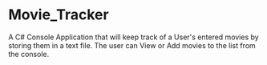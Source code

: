 # Movie_Tracker
 A C# Console Application that will keep track of a User's entered movies by storing them in a text file. The user can View or Add movies to the list from the console.
